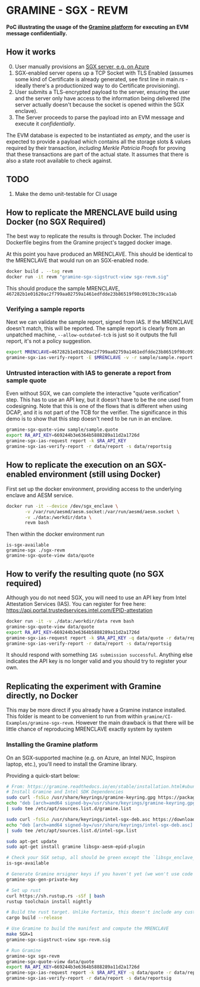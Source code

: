 # GRAMINE - SGX - REVM

**PoC illustrating the usage of the [Gramine platform](https://gramine.readthedocs.io/) for executing
an EVM message confidentially.**

## How it works

0. User manually provisions an [SGX server, e.g. on Azure](https://learn.microsoft.com/en-us/azure/confidential-computing/quick-create-portal)
1. SGX-enabled server opens up a TCP Socket with TLS Enabled (assumes some kind of Certificate is already generated, see first line in main.rs - ideally there's a productionized way to do Certificate provisioning).
2. User submits a TLS-encrypted payload to the server, ensuring the user and the server only have access to the information being delivered (the server actually doesn't because the socket is opened within the SGX enclave).
3. The Server proceeds to parse the payload into an EVM message and execute it _confidentially_.

The EVM database is expected to be instantiated as _empty_, and the user is expected to provide a payload which contains all the storage slots & values required by their transaction, _including Merkle Patricia Proofs_ for proving that these transactions are part of the actual state. It assumes that there is also a state root available to check against.

## TODO

1. Make the demo unit-testable for CI usage

## How to replicate the MRENCLAVE build using Docker (no SGX Required)

The best way to replicate the results is through Docker. The included Dockerfile begins from the Gramine project's tagged docker image.

At this point you have produced an MRENCLAVE. This should be identical to the MRENCLAVE that would run on an SGX-enabled node.

```bash
docker build . --tag revm
docker run -it revm "gramine-sgx-sigstruct-view sgx-revm.sig"
```
This should produce the sample MRENCLAVE, `467282b1e01620ac2f799aa02759a1461edfdde23b86519f98c0913bc39ca1ab`

### Verifying a sample reports
Next we can validate the sample report, signed from IAS. If the MRENCLAVE doesn't match, this will be reported. The sample report is clearly from an unpatched machine, `--allow-outdated-tcb` is just so it outputs the full report, it's not a policy suggestion.

```bash
export MRENCLAVE=467282b1e01620ac2f799aa02759a1461edfdde23b86519f98c0913bc39ca1ab
gramine-sgx-ias-verify-report -E $MRENCLAVE -v -r sample/sample.report -s sample/sample.reportsig --allow-outdated-tcb
```

### Untrusted interaction with IAS to generate a report from sample quote

Even without SGX, we can complete the interactive "quote verification" step. This has to use an API key, but it doesn't have to be the one used from codesigning.
Note that this is one of the flows that is different when using DCAP, and it is not part of the TCB for the verifier.
The significance in this demo is to show that this step doesn't need to be run in an enclave.
```bash
gramine-sgx-quote-view sample/sample.quote
export RA_API_KEY=669244b3e6364b5888289a11d2a1726d
gramine-sgx-ias-request report -k $RA_API_KEY
gramine-sgx-ias-verify-report -r data/report -s data/reportsig
```

## How to replicate the execution on an SGX-enabled environment (still using Docker)

First set up the docker environment, providing access to the underlying enclave and AESM service.
```bash
docker run -it --device /dev/sgx_enclave \
       -v /var/run/aesmd/aesm.socket:/var/run/aesmd/aesm.socket \
       -v ./data:/workdir/data \
       revm bash
```

Then within the docker environment run
```
is-sgx-available
gramine-sgx ./sgx-revm
gramine-sgx-quote-view data/quote
```

## How to verify the resulting quote (no SGX required)

Although you do not need SGX, you will need to use an API key from Intel Attestation Services (IAS).
You can register for free here: https://api.portal.trustedservices.intel.com/EPID-attestation

```bash
docker run -it -v ./data:/workdir/data revm bash
gramine-sgx-quote-view data/quote
export RA_API_KEY=669244b3e6364b5888289a11d2a1726d
gramine-sgx-ias-request report -k $RA_API_KEY -q data/quote -r data/report -s data/reportsig
gramine-sgx-ias-verify-report -r data/report -s data/reportsig
```

It should respond with something `IAS submission successful`. Anything else indicates the API key is no longer valid and you should try to register your own.

## Replicating the experiment with Gramine directly, no Docker

This may be more direct if you already have a Gramine instance installed. This folder is meant to be convenient to run from within `gramine/CI-Examples/gramine-sgx-revm`.
However the main drawback is that there will be little chance of reproducing MRENCLAVE exactly system by system

### Installing the Gramine platform

On an SGX-supported machine (e.g. on Azure, an Intel NUC, Inspiron laptop, etc.), you'll need to install the Gramine library.

Providing a quick-start below:

```bash
# From: https://gramine.readthedocs.io/en/stable/installation.html#ubuntu-22-04-lts-or-20-04-lts
# Install Gramine and Intel SDK Dependencies
sudo curl -fsSLo /usr/share/keyrings/gramine-keyring.gpg https://packages.gramineproject.io/gramine-keyring.gpg
echo "deb [arch=amd64 signed-by=/usr/share/keyrings/gramine-keyring.gpg] https://packages.gramineproject.io/ $(lsb_release -sc) main" \
| sudo tee /etc/apt/sources.list.d/gramine.list

sudo curl -fsSLo /usr/share/keyrings/intel-sgx-deb.asc https://download.01.org/intel-sgx/sgx_repo/ubuntu/intel-sgx-deb.key
echo "deb [arch=amd64 signed-by=/usr/share/keyrings/intel-sgx-deb.asc] https://download.01.org/intel-sgx/sgx_repo/ubuntu $(lsb_release -sc) main" \
| sudo tee /etc/apt/sources.list.d/intel-sgx.list

sudo apt-get update
sudo apt-get install gramine libsgx-aesm-epid-plugin

# Check your SGX setup, all should be green except the `libsgx_enclave_common` maybe.
is-sgx-available

# Generate Gramine mrsigner keys if you haven't yet (we won't use code signing but it's needed)
gramine-sgx-gen-private-key

# Set up rust
curl https://sh.rustup.rs -sSf | bash
rustup toolchain install nightly

# Build the rust target. Unlike Fortanix, this doesn't include any custom target.
cargo build --release

# Use Gramine to build the manifest and compute the MRENCLAVE
make SGX=1
gramine-sgx-sigstruct-view sgx-revm.sig

# Run Gramine
gramine-sgx sgx-revm
gramine-sgx-quote-view data/quote
export RA_API_KEY=669244b3e6364b5888289a11d2a1726d
gramine-sgx-ias-request report -k $RA_API_KEY -q data/quote -r data/report -s data/reportsig
gramine-sgx-ias-verify-report -r data/report -s data/reportsig
```
